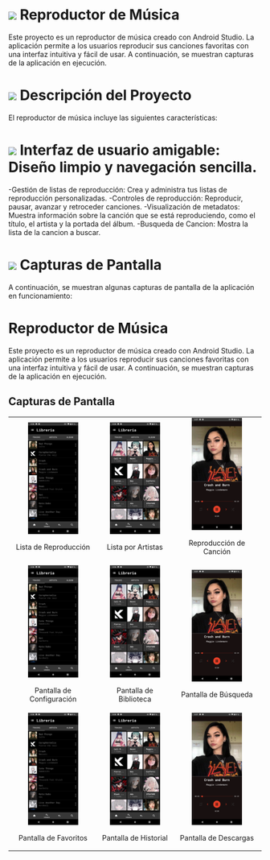 # <img src="https://raw.githubusercontent.com/SamHerbert/SVG-Loaders/5deed925369e57e9c58ba576ce303466984db501/svg-loaders/bars.svg" width = 15px> Reproductor de Música
Este proyecto es un reproductor de música creado con Android Studio. La aplicación permite a los usuarios reproducir sus canciones favoritas con una interfaz intuitiva y fácil de usar. A continuación, se muestran capturas de la aplicación en ejecución.

# <img src="https://raw.githubusercontent.com/SamHerbert/SVG-Loaders/5deed925369e57e9c58ba576ce303466984db501/svg-loaders/bars.svg" width = 15px> Descripción del Proyecto
El reproductor de música incluye las siguientes características:

# <img src="https://raw.githubusercontent.com/SamHerbert/SVG-Loaders/5deed925369e57e9c58ba576ce303466984db501/svg-loaders/bars.svg" width = 15px> Interfaz de usuario amigable: Diseño limpio y navegación sencilla.
-Gestión de listas de reproducción: Crea y administra tus listas de reproducción personalizadas.
-Controles de reproducción: Reproducir, pausar, avanzar y retroceder canciones.
-Visualización de metadatos: Muestra información sobre la canción que se está reproduciendo, como el título, el artista y la portada del álbum.
-Busqueda de Cancion: Mostra la lista de la cancion a buscar.

# <img src="https://raw.githubusercontent.com/SamHerbert/SVG-Loaders/5deed925369e57e9c58ba576ce303466984db501/svg-loaders/bars.svg" width = 15px> Capturas de Pantalla
A continuación, se muestran algunas capturas de pantalla de la aplicación en funcionamiento:


# Reproductor de Música

Este proyecto es un reproductor de música creado con Android Studio. La aplicación permite a los usuarios reproducir sus canciones favoritas con una interfaz intuitiva y fácil de usar. A continuación, se muestran capturas de la aplicación en ejecución.

## Capturas de Pantalla

<table>
  <tr>
    <td style="text-align: center;">
      <img src="capturas/Screenshot_20230419-003626.png" alt="Lista" style="width:100px;">
      <p>Lista de Reproducción</p>
    </td>
    <td style="text-align: center;">
      <img src="capturas/Screenshot_20230419-003659.png" alt="Artistas" style="width:100px;">
      <p>Lista por Artistas</p>
    </td>
    <td style="text-align: center;">
      <img src="capturas/Screenshot_20230419-003730.png" alt="Reproduccion" style="width:100px;">
      <p>Reproducción de Canción</p>
    </td>
  </tr>
  <tr>
    <td style="text-align: center;">
      <img src="capturas/Screenshot_20230419-003626.png" alt="Configuración" style="width:100px;">
      <p>Pantalla de Configuración</p>
    </td>
    <td style="text-align: center;">
      <img src="capturas/Screenshot_20230419-003659.png" alt="Biblioteca" style="width:100px;">
      <p>Pantalla de Biblioteca</p>
    </td>
    <td style="text-align: center;">
      <img src="capturas/Screenshot_20230419-003730.png" alt="Búsqueda" style="width:100px;">
      <p>Pantalla de Búsqueda</p>
    </td>
  </tr>
  <tr>
    <td style="text-align: center;">
      <img src="capturas/Screenshot_20230419-003626.png" alt="Favoritos" style="width:100px;">
      <p>Pantalla de Favoritos</p>
    </td>
    <td style="text-align: center;">
      <img src="capturas/Screenshot_20230419-003659.png" alt="Historial" style="width:100px;">
      <p>Pantalla de Historial</p>
    </td>
    <td style="text-align: center;">
      <img src="capturas/Screenshot_20230419-003730.png" alt="Descargas" style="width:100px;">
      <p>Pantalla de Descargas</p>
    </td>
  </tr>
</table>
